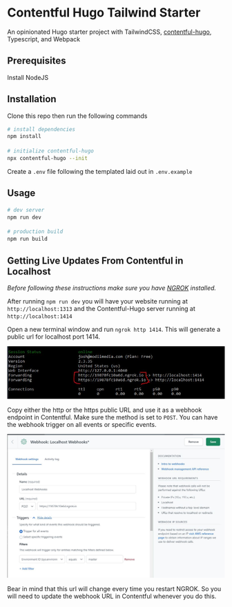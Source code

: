 # Contentful Hugo Tailwind Starter

An opinionated Hugo starter project with TailwindCSS, [contentful-hugo](https://github.com/ModiiMedia/contentful-hugo), Typescript, and Webpack

## Prerequisites

Install NodeJS

## Installation

Clone this repo then run the following commands

```bash
# install dependencies
npm install

# initialize contentful-hugo
npx contentful-hugo --init
```

Create a `.env` file following the templated laid out in `.env.example`

## Usage

```bash
# dev server
npm run dev

# production build
npm run build
```

## Getting Live Updates From Contentful in Localhost

_Before following these instructions make sure you have [NGROK](https://ngrok.com/) installed._

After running `npm run dev` you will have your website running at `http://localhost:1313` and the Contentful-Hugo server running at `http://localhost:1414`

Open a new terminal window and run `ngrok http 1414`. This will generate a public url for localhost port 1414.

![](readme-assets/ngrok-screenshot.JPG)

Copy either the http or the https public URL and use it as a webhook endpoint in Contentful. Make sure the method is set to `POST`. You can have the webhook trigger on all events or specific events.

![](readme-assets/contentful-webhook-screenshot.JPG)

Bear in mind that this url will change every time you restart NGROK. So you will need to update the webhook URL in Contentful whenever you do this.
